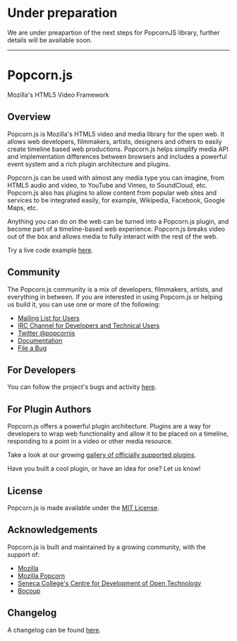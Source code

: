 Under preparation
=================

We are under preapartion of the next steps for PopcornJS library, further details will be available soon.

---

Popcorn.js
=============
Mozilla's HTML5 Video Framework


Overview
-------------
Popcorn.js is Mozilla's HTML5 video and media library for the open web.  It allows web developers, filmmakers, artists, designers and others to easily create timeline based web productions. Popcorn.js helps simplify media API and implementation differences between browsers and includes a powerful event system and a rich plugin architecture and plugins.

Popcorn.js can be used with almost any media type you can imagine, from HTML5 audio and video, to YouTube and Vimeo, to SoundCloud, etc.  Popcorn.js also has plugins to allow content from popular web sites and services to be integrated easily, for example, Wikipedia, Facebook, Google Maps, etc.

Anything you can do on the web can be turned into a Popcorn.js plugin, and become part of a timeline-based web experience.  Popcorn.js breaks video out of the box and allows media to fully interact with the rest of the web.

Try a live code example [here](http://jsfiddle.net/rwaldron/xhXE6/).

Community
-------------
The Popcorn.js community is a mix of developers, filmmakers, artists, and everything in between.  If you are interested in using Popcorn.js or helping us build it, you can use one or more of the following:

* [Mailing List for Users](https://mail.mozilla.org/listinfo/community-popcorn)
* [IRC Channel for Developers and Technical Users](irc://irc.mozilla.org/popcorn)
* [Twitter @popcornjs](https://twitter.com/#!/popcornjs)
* [Documentation](https://mozilla.github.io/popcorn-docs)
* [File a Bug](https://github.com/mozilla/popcorn-js/issues)


For Developers
-------------
You can follow the project's bugs and activity [here](https://github.com/mozilla/popcorn-js/issues).

For Plugin Authors
-------------
Popcorn.js offers a powerful plugin architecture. Plugins are a way for developers to wrap web functionality and allow it to be placed on a timeline, responding to a point in a video or other media resource.

Take a look at our growing [gallery of officially supported plugins](https://mozilla.github.io/popcorn-docs/plugins/).

Have you built a cool plugin, or have an idea for one? Let us know!


License
-------------
Popcorn.js is made available under the [MIT License](http://www.opensource.org/licenses/mit-license.php).


Acknowledgements
-------------
Popcorn.js is built and maintained by a growing community, with the support of:

* [Mozilla](https://www.mozilla.org/)
* [Mozilla Popcorn](https://mozillalabs.com/en-US/popcorn/)
* [Seneca College's Centre for Development of Open Technology](http://zenit.senecac.on.ca/wiki/index.php/Main_Page)
* [Bocoup](http://bocoup.com/)


Changelog
-------------
A changelog can be found [here](https://github.com/mozilla/popcorn-js/releases).
